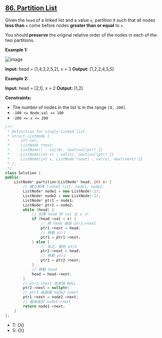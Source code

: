 ## [86\. Partition List](https://leetcode.com/problems/partition-list/)

Given the `head` of a linked list and a value `x`, partition it such that all nodes **less than** `x` come before nodes **greater than or equal** to `x`.

You should **preserve** the original relative order of the nodes in each of the two partitions.

**Example 1:**

![image](https://assets.leetcode.com/uploads/2021/01/04/partition.jpg)

**Input:** head = \[1,4,3,2,5,2\], x = 3
**Output:** \[1,2,2,4,3,5\]

**Example 2:**

**Input:** head = \[2,1\], x = 2
**Output:** \[1,2\]

**Constraints:**

- The number of nodes in the list is in the range `[0, 200]`.
- `-100 <= Node.val <= 100`
- `-200 <= x <= 200`

```cpp
/**
 * Definition for singly-linked list.
 * struct ListNode {
 *     int val;
 *     ListNode *next;
 *     ListNode() : val(0), next(nullptr) {}
 *     ListNode(int x) : val(x), next(nullptr) {}
 *     ListNode(int x, ListNode *next) : val(x), next(next) {}
 * };
 */
class Solution {
public:
    ListNode* partition(ListNode* head, int x) {
        // 建立兩條 linked list: node1, node2;
        ListNode* node1 = new ListNode(-1);
        ListNode* node2 = new ListNode(-1);
        ListNode* ptr1 = node1;
        ListNode* ptr2 = node2;
        while (head) {
            // 如果 head 的 val 比 x 小
            if (head->val < x) {
                // 將 head 接到 ptr1->next
                ptr1->next = head;
                // 移動 ptr1
                ptr1 = ptr1->next;
            } else {
                // 反之，接到 ptr2
                ptr2->next = head;
                // 移動 ptr2
                ptr2 = ptr2->next;
            }
            // 移動 head
            head = head->next;
        }
        // ptr2->next 為尾端 NULL
        ptr2->next = nullptr;
        // ptr1 後面接 node2->next
        ptr1->next = node2->next;
        // 最後返回 node1->next
        return node1->next;
    }
};
```


- T: $O()$
- S: $O()$


